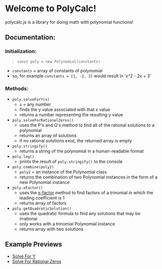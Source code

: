 # Welcome to PolyCalc!
polycalc.js is a library for doing math with polynomial functions!

## Documentation:
### Initialization:
> `const poly = new Polynomial(constants)`
  * `constants` = array of constants of polynomial
  * so, for example `constants = [1, -2, 3]` would result in 'x^2 - 2x + 3'
### Methods:
  * `poly.solveForY(x)`
    * `x` = any number
    * finds the y value associated with that x value
    * returns a number representing the resulting y value
  * `poly.solveForRationalZeros()`
    * uses the P's and Q's method to find all of the rational solutions to a polynomial
    * returns an array of solutions
    * if no rational solutions exist, the returned array is empty
  * `poly.stringify()`
    * returns a string of the polynomial in a human-readable format
  * `poly.log()`
    * prints the result of `poly.stringify()` to the console
  * `poly.combine(poly2)`
    * `poly2` = an instance of the Polynomial class
    * returns the combination of two Polynomial instances in the form of a new Polynomial instance
  * `poly.xFactor()`
    * uses the [x-factor](https://www.khanacademy.org/math/algebra/polynomial-factorization/factoring-quadratics-1/a/factoring-quadratics-leading-coefficient-1) method to find factors of a trinomial in which the leading coefficient is 1
    * returns array of factors
  * `poly.getQuadraticSolution()`
    * uses the quadratic formula to find any solutions that may be irrational
    * only works with a trinomial Polynomial instance
    * returns array with two solutions

## Example Previews
* [Solve For Y](https://ethanthatonekid.github.io/math/polynomials/examples/solvefory)
* [Solve For Rational Zeros](https://ethanthatonekid.github.io/math/polynomials/examples/solveforrationalzeros)
